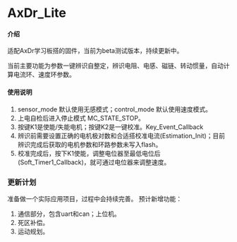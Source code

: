 # AxDr_Lite

#### 介绍
适配AxDr学习板搭的固件，当前为beta测试版本，持续更新中。

当前主要功能为参数一键辨识自整定，辨识电阻、电感、磁链、转动惯量，自动计算电流环、速度环参数。

#### 使用说明
1.  sensor_mode 默认使用无感模式；control_mode 默认使用速度模式。
2.  上电自检后进入停止模式 MC_STATE_STOP。
3.  按键K1是使能/失能电机；按键K2是一键校准。Key_Event_Callback
4.  辨识前需要设置正确的电机极对数和合适搭校准电流(Estimation_Init)；目前辨识完成后获取的电机参数和环路参数未写入flash。
5.  校准完成后，按下K1使能，调整电位器至最低电位后(Soft_Timer1_Callback)，就可通过电位器来调整速度。

### 更新计划
准备做一个实际应用项目，过程中会持续完善。
预计新增功能：
1.  通信部分，包含uart和can；上位机。
2.  死区补偿。
3.  运动规划。
